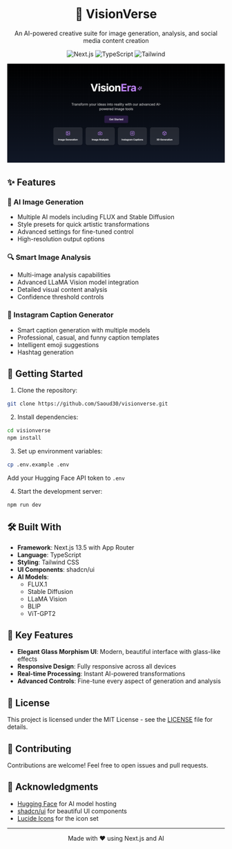 <div align="center">
  <h1>🌌 VisionVerse</h1>
  <p>An AI-powered creative suite for image generation, analysis, and social media content creation</p>

  <p>
    <img src="https://img.shields.io/badge/Next.js-13.5-black?style=for-the-badge&logo=next.js" alt="Next.js" />
    <img src="https://img.shields.io/badge/TypeScript-5.2-blue?style=for-the-badge&logo=typescript" alt="TypeScript" />
    <img src="https://img.shields.io/badge/Tailwind-3.3-38bdf8?style=for-the-badge&logo=tailwindcss" alt="Tailwind" />
  </p>
</div>

<div align="center">
  <img src="baker.png" alt="Flixir Screenshot">
</div>

## ✨ Features

### 🎨 AI Image Generation
- Multiple AI models including FLUX and Stable Diffusion
- Style presets for quick artistic transformations
- Advanced settings for fine-tuned control
- High-resolution output options

### 🔍 Smart Image Analysis
- Multi-image analysis capabilities
- Advanced LLaMA Vision model integration
- Detailed visual content analysis
- Confidence threshold controls

### 📱 Instagram Caption Generator
- Smart caption generation with multiple models
- Professional, casual, and funny caption templates
- Intelligent emoji suggestions
- Hashtag generation

## 🚀 Getting Started

1. Clone the repository:
```bash
git clone https://github.com/Saoud30/visionverse.git
```

2. Install dependencies:
```bash
cd visionverse
npm install
```

3. Set up environment variables:
```bash
cp .env.example .env
```
Add your Hugging Face API token to `.env`

4. Start the development server:
```bash
npm run dev
```

## 🛠️ Built With

- **Framework**: Next.js 13.5 with App Router
- **Language**: TypeScript
- **Styling**: Tailwind CSS
- **UI Components**: shadcn/ui
- **AI Models**: 
  - FLUX.1
  - Stable Diffusion
  - LLaMA Vision
  - BLIP
  - ViT-GPT2

## 🌟 Key Features

- **Elegant Glass Morphism UI**: Modern, beautiful interface with glass-like effects
- **Responsive Design**: Fully responsive across all devices
- **Real-time Processing**: Instant AI-powered transformations
- **Advanced Controls**: Fine-tune every aspect of generation and analysis

## 📝 License

This project is licensed under the MIT License - see the [LICENSE](LICENSE) file for details.

## 🤝 Contributing

Contributions are welcome! Feel free to open issues and pull requests.

## 🙏 Acknowledgments

- [Hugging Face](https://huggingface.co/) for AI model hosting
- [shadcn/ui](https://ui.shadcn.com/) for beautiful UI components
- [Lucide Icons](https://lucide.dev/) for the icon set

---

<div align="center">
  <p>Made with ❤️ using Next.js and AI</p>
</div>